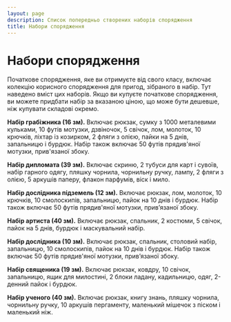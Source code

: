 ```yaml
---
layout: page
description: Список попередньо створених наборів спорядження
title: Набори спорядження
---
```


# Набори спорядження
Початкове спорядження, яке ви отримуєте від свого класу, включає колекцію корисного спорядження для пригод, зібраного в набір. Тут наведено вміст цих наборів. Якщо ви купуєте початкове спорядження, ви можете придбати набір за вказаною ціною, що може бути дешевше, ніж купувати складові окремо.

**Набір грабіжника (16 зм).** Включає рюкзак, сумку з 1000 металевими кульками, 10 футів мотузки, дзвіночок, 5 свічок, лом, молоток, 10 крючків, ліхтар із козирком, 2 фляги з олією, пайки на 5 днів, запальницю і бурдюк. Набір також включає 50 футів прядив'яної мотузки, прив'язаної збоку.

**Набір дипломата (39 зм).** Включає скриню, 2 тубуси для карт і сувоїв, набір гарного одягу, пляшку чорнила, чорнильну ручку, лампу, 2 фляги з олією, 5 аркушів паперу, флакон парфумів, віск і мило.

**Набір дослідника підземель (12 зм).** Включає рюкзак, лом, молоток, 10 крючків, 10 смолоскипів, запальницю, пайок на 10 днів і бурдюк. Набір також включає 50 футів прядив'яної мотузки, прив’язаної збоку.

**Набір артиста (40 зм).** Включає рюкзак, спальник, 2 костюми, 5 свічок, пайок на 5 днів, бурдюк і маскувальний набір.

**Набір дослідника (10 зм).** Включає рюкзак, спальник, столовий набір, запальницю, 10 смолоскипів, пайок на 10 днів і бурдюк. Набір також включає 50 футів прядив'яної мотузки, прив’язаної збоку.

**Набір священика (19 зм).** Включає рюкзак, ковдру, 10 свічок, запальницю, ящик для милостині, 2 блоки ладану, кадильницю, одяг, 2-денний пайок і бурдюк.

**Набір ученого (40 зм).** Включає рюкзак, книгу знань, пляшку чорнила, чорнильну ручку, 10 аркушів пергаменту, маленький мішечок з піском і маленький ніж.
